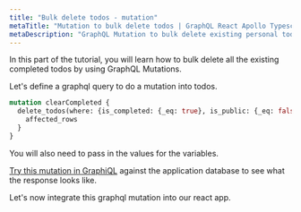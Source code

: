 ```yaml
---
title: "Bulk delete todos - mutation"
metaTitle: "Mutation to bulk delete todos | GraphQL React Apollo Typescript Tutorial"
metaDescription: "GraphQL Mutation to bulk delete existing personal todos. Try the mutation in GraphiQL, passing the Authorization token to perform bulk operations"
---
```


In this part of the tutorial, you will learn how to bulk delete all the existing completed todos by using GraphQL Mutations.

Let's define a graphql query to do a mutation into todos.

```graphql
mutation clearCompleted {
  delete_todos(where: {is_completed: {_eq: true}, is_public: {_eq: false}}) {
    affected_rows
  }
}
```

You will also need to pass in the values for the variables.

[Try this mutation in GraphiQL](https://hasura.io/learn/graphql/graphiql) against the application database to see what the response looks like.

Let's now integrate this graphql mutation into our react app.